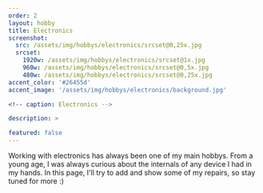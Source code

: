 ```yaml
---
order: 2
layout: hobby
title: Electronics
screenshot:
  src: /assets/img/hobbys/electronics/srcset@0,25x.jpg
  srcset:
    1920w: /assets/img/hobbys/electronics/srcset@1x.jpg
    960w: /assets/img/hobbys/electronics/srcset@0,5x.jpg
    480w: /assets/img/hobbys/electronics/srcset@0,25x.jpg
accent_color: '#26455d'
accent_image: '/assets/img/hobbys/electronics/background.jpg'

<!-- caption: Electronics -->

description: >

featured: false
---
```



Working with electronics has always been one of my main hobbys. From a young age, I was always curious about the internals of any device I had in my hands. In this page, I'll try to add and show some of my repairs, so stay tuned for more :)
